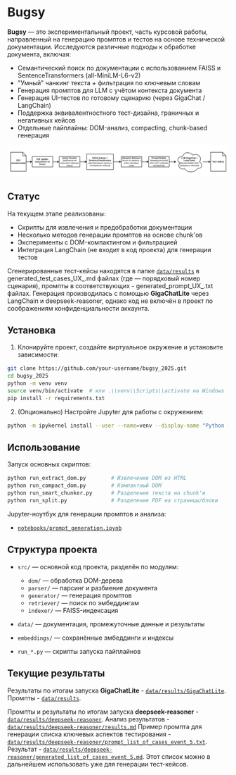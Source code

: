# Bugsy

**Bugsy** — это экспериментальный проект, часть курсовой работы, направленный на генерацию промптов и тестов на основе технической документации. Исследуются различные подходы к обработке документа, включая:


- Семантический поиск по документации с использованием FAISS и SentenceTransformers (all-MiniLM-L6-v2)
- "Умный" чанкинг текста + фильтрация по ключевым словам
- Генерация промптов для LLM с учётом контекста документа
- Генерация UI-тестов по готовому сценарию (через GigaChat / LangChain)
- Поддержка эквивалентностного тест-дизайна, граничных и негативных кейсов
- Отдельные пайплайны: DOM-анализ, compacting, chunk-based генерация 

![Архитектура](bugsy1.png)

## Статус

На текущем этапе реализованы:
- Скрипты для извлечения и предобработки документации
- Несколько методов генерации промптов на основе chunk'ов
- Эксперименты с DOM-компактингом и фильтрацией
- Интеграция LangChain (не входит в код проекта) для генерации тестов

Сгенерированные тест-кейсы находятся в папке [`data/results`](data/results) в generated_test_cases_UX_<N>.md файлах (где <N> — порядковый номер сценария), промпты в соответствующих - generated_prompt_UX_<N>.txt файлах. Генерация производилась с помощью **GigaChatLite** через LangChain и deepseek-reasoner, однако код не включён в проект по соображениям конфиденциальности аккаунта.

## Установка

1. Клонируйте проект, создайте виртуальное окружение и установите зависимости:

```bash
git clone https://github.com/your-username/bugsy_2025.git
cd bugsy_2025
python -m venv venv
source venv/bin/activate  # или .\\venv\\Scripts\\activate на Windows
pip install -r requirements.txt
```

2. (Опционально) Настройте Jupyter для работы с окружением:

```bash
python -m ipykernel install --user --name=venv --display-name "Python (venv)"
```

## Использование

Запуск основных скриптов:

```bash
python run_extract_dom.py        # Извлечение DOM из HTML
python run_compact_dom.py        # Компактный DOM
python run_smart_chunker.py      # Разделение текста на chunk'и
python run_split.py              # Разделение PDF на страницы/блоки
```

Jupyter-ноутбук для генерации промптов и анализа:  
- [`notebooks/prompt_generation.ipynb`](notebooks/prompt_generation.ipynb)    

## Структура проекта

- `src/` — основной код проекта, разделён по модулям:
  - `dom/` — обработка DOM-дерева
  - `parser/` — парсинг и разбиение документа
  - `generator/` — генерация промптов
  - `retriever/` — поиск по эмбеддингам
  - `indexer/` — FAISS-индексация

- `data/` — документация, промежуточные данные и результаты
- `embeddings/` — сохранённые эмбеддинги и индексы
- `run_*.py` — скрипты запуска пайплайнов

## Текущие результаты

Результаты по итогам запуска **GigaChatLite** - [`data/results/GigaChatLite`](data/results/GigaChatLite). Промпты - [`data/results`](data/results).

Промпты и результаты по итогам запуска **deepseek-reasoner** - [`data/results/deepseek-reasoner`](data/results/deepseek-reasoner). Анализ результатов - [`data/results/deepseek-reasoner/results.md`](data/results/deepseek-reasoner/results.md) 
Пример промпта для генерации списка ключевых аспектов тестирования - [`data/results/deepseek-reasoner/prompt_list_of_cases_event_5.txt`](data/results/deepseek-reasoner/prompt_list_of_cases_event_5.txt). Результат - [`data/results/deepseek-reasoner/generated_list_of_cases_event_5.md`](data/results/deepseek-reasoner/generated_list_of_cases_event_5.md). Этот список можно в дальнейшем использовать уже для генерации тест-кейсов.